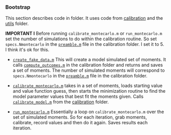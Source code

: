 ### Bootstrap

This section describes code in folder. It uses code from [calibration](../calibration) and the [utils](../utils) folder.

**IMPORTANT I** Before running ``calibrate_montecarlo.m`` or ``run_montecarlo.m`` set the number of simulations to do within the calibration routine. So set ``specs.Nmontecarlo`` in the [``preamble.m``](https://github.com/mwaugh0328/welfare-rural-urban-migration/blob/6875e6c7be55c4aa9dc1d770c34affb31a8182dd/calibration/preamble.m#L68) file in the calibration folder. I set it to 5. I think it's ok for this.

- [``create_fake_data.m``](create_fake_data.m) This will create a model simulated set of moments. It calls [``compute_outcomes.m``](../calibration/compute_outcomes.m) in the calibration folder and returns and saves a set of moments. The number of simulated moments will correspond to ``specs.Nmontecarlo`` in the [``preamble.m``](https://github.com/mwaugh0328/final_migration/blob/6875e6c7be55c4aa9dc1d770c34affb31a8182dd/calibration/preamble.m#L68) file in the calibration folder.

- [``calibrate_montecarlo.m``](calibrate_montecarlo.m) takes in a set of moments, loads starting value and value function guess, then starts the minimization routine to find the model parameter values that best fit the moments given. Calls [``calibrate_model.m``](../calibration/calibrate_model.m) from the [calibration](../calibration)  folder.


- [``run_montecarlo.m``](run_montecarlo.m) Essentially a loop on ``calibrate_montecarlo.m`` over the set of simulated moments. So for each iteration, grab moments, calibrate, record values and then do it again. Saves results each iteration.

